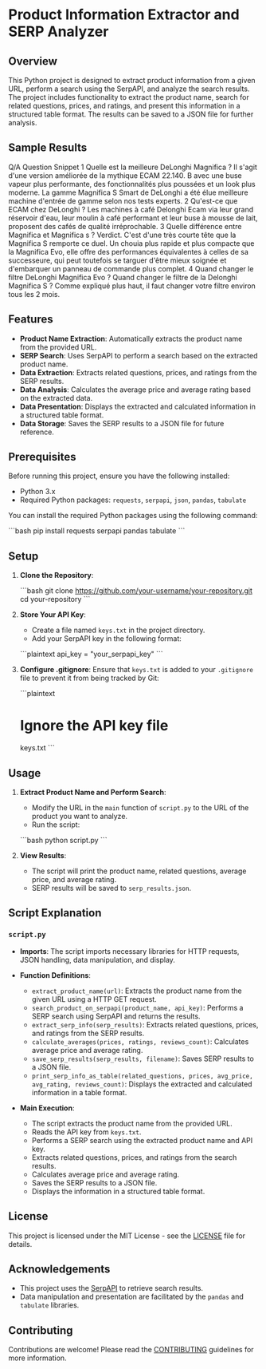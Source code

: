 
# Product Information Extractor and SERP Analyzer

## Overview

This Python project is designed to extract product information from a given URL, perform a search using the SerpAPI, and analyze the search results. The project includes functionality to extract the product name, search for related questions, prices, and ratings, and present this information in a structured table format. The results can be saved to a JSON file for further analysis.

## Sample Results


Q/A	Question	Snippet
1	Quelle est la meilleure DeLonghi Magnifica ?	Il s'agit d'une version améliorée de la mythique ECAM 22.140. B avec une buse vapeur plus performante, des fonctionnalités plus poussées et un look plus moderne. La gamme Magnifica S Smart de DeLonghi a été élue meilleure machine d'entrée de gamme selon nos tests experts.
2	Qu'est-ce que ECAM chez DeLonghi ?	Les machines à café Delonghi Ecam via leur grand réservoir d'eau, leur moulin à café performant et leur buse à mousse de lait, proposent des cafés de qualité irréprochable.
3	Quelle différence entre Magnifica et Magnifica s ?	Verdict. C'est d'une très courte tête que la Magnifica S remporte ce duel. Un chouia plus rapide et plus compacte que la Magnifica Evo, elle offre des performances équivalentes à celles de sa successeure, qui peut toutefois se targuer d'être mieux soignée et d'embarquer un panneau de commande plus complet.
4	Quand changer le filtre DeLonghi Magnifica Evo ?	Quand changer le filtre de la Delonghi Magnifica S ? Comme expliqué plus haut, il faut changer votre filtre environ tous les 2 mois.


## Features

- **Product Name Extraction**: Automatically extracts the product name from the provided URL.
- **SERP Search**: Uses SerpAPI to perform a search based on the extracted product name.
- **Data Extraction**: Extracts related questions, prices, and ratings from the SERP results.
- **Data Analysis**: Calculates the average price and average rating based on the extracted data.
- **Data Presentation**: Displays the extracted and calculated information in a structured table format.
- **Data Storage**: Saves the SERP results to a JSON file for future reference.

## Prerequisites

Before running this project, ensure you have the following installed:

- Python 3.x
- Required Python packages: `requests`, `serpapi`, `json`, `pandas`, `tabulate`

You can install the required Python packages using the following command:

\`\`\`bash
pip install requests serpapi pandas tabulate
\`\`\`

## Setup

1. **Clone the Repository**:

    \`\`\`bash
    git clone https://github.com/your-username/your-repository.git
    cd your-repository
    \`\`\`

2. **Store Your API Key**:
    - Create a file named `keys.txt` in the project directory.
    - Add your SerpAPI key in the following format:

    \`\`\`plaintext
    api_key = "your_serpapi_key"
    \`\`\`

3. **Configure .gitignore**:
    Ensure that `keys.txt` is added to your `.gitignore` file to prevent it from being tracked by Git:

    \`\`\`plaintext
    # Ignore the API key file
    keys.txt
    \`\`\`

## Usage

1. **Extract Product Name and Perform Search**:
    - Modify the URL in the `main` function of `script.py` to the URL of the product you want to analyze.
    - Run the script:

    \`\`\`bash
    python script.py
    \`\`\`

2. **View Results**:
    - The script will print the product name, related questions, average price, and average rating.
    - SERP results will be saved to `serp_results.json`.

## Script Explanation

### `script.py`

- **Imports**: The script imports necessary libraries for HTTP requests, JSON handling, data manipulation, and display.
- **Function Definitions**:
  - `extract_product_name(url)`: Extracts the product name from the given URL using a HTTP GET request.
  - `search_product_on_serpapi(product_name, api_key)`: Performs a SERP search using SerpAPI and returns the results.
  - `extract_serp_info(serp_results)`: Extracts related questions, prices, and ratings from the SERP results.
  - `calculate_averages(prices, ratings, reviews_count)`: Calculates average price and average rating.
  - `save_serp_results(serp_results, filename)`: Saves SERP results to a JSON file.
  - `print_serp_info_as_table(related_questions, prices, avg_price, avg_rating, reviews_count)`: Displays the extracted and calculated information in a table format.

- **Main Execution**:
  - The script extracts the product name from the provided URL.
  - Reads the API key from `keys.txt`.
  - Performs a SERP search using the extracted product name and API key.
  - Extracts related questions, prices, and ratings from the search results.
  - Calculates average price and average rating.
  - Saves the SERP results to a JSON file.
  - Displays the information in a structured table format.

## License

This project is licensed under the MIT License - see the [LICENSE](LICENSE) file for details.

## Acknowledgements

- This project uses the [SerpAPI](https://serpapi.com/) to retrieve search results.
- Data manipulation and presentation are facilitated by the `pandas` and `tabulate` libraries.

## Contributing

Contributions are welcome! Please read the [CONTRIBUTING](CONTRIBUTING.md) guidelines for more information.
